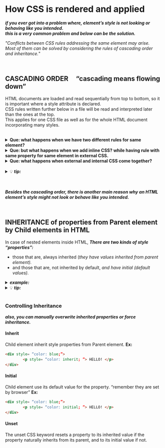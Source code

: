 # How CSS is rendered and applied
***if you ever got into a problem where, element’s style is not looking or behaving like you intended.  
this is a very common problem and below can be the solution.***

_"Conflicts between CSS rules addressing the same element may arise. 
Most of them can be solved by considering the rules of cascading order and inheritance._"

<br/>

## CASCADING ORDER &nbsp;&nbsp;&nbsp; “cascading means flowing down”
HTML documents are loaded and read sequentially from top to bottom, so it is important where a style attribute is declared. 
<br/>CSS rules written further below in a file will be read and interpreted later than the ones at the top. 
<br/>This applies for one CSS file as well as for the whole HTML document incorporating many styles. 

<br/>

<details>
<summary><b>
Que: what happens when we have two different rules for same element?
</b></summary>
<p>
 
**Ans:** the last rule being read will get applied to the element.

<br/> 
</p>
</details>


<details>
<summary><b>
Que: but what happens when we add inline CSS? while having rule with same property for same element in external  CSS.
</b></summary>
<p>
 
**Ans:** in case of external CSS and inline CSS, rules in the CSS file will get ignored. and inline CSS will get applied.
The reason is that the reference to CSS file being in head, firstly external CSS is loaded in the background. Subsequently, the inline CSS is loaded and interpreted together with the HTML file and therefore overwrites the previous rules.

**note:** _if there are two different rules for different properties for same element then both rules are applied, even if they are in different external files and even if one is inline while other is external._
 
<br/>
</p>
</details>


<details>
<summary><b>
Que: what happens when external and internal CSS come together?
</b></summary>
<p>
 
**Ans:** this is easy. It depends on the order in which they are declared. 
when first an external style is referenced and then  the internal style will be applied. 
the last rules being interpreted will result in final style .
 
</p>
</details>

<br/>

<details>
<summary>
💡 <b><em> tip: </em></b>
</summary>
<p>
 
- When using all three variants of CSS (e.g. on big websites) you usually reference the external styles first, then apply an internal CSS to the HTML file (e.g. a subsite), and then sometimes use inline CSS for quick tests.
 
***For this scenario the cascading order would be:	“cascading means flowing down”***
1.	The browsers default is applied first (= the user settings).
2.	Then the external styles are loaded.
3.	Then the internal style is added.
4.	And finally the inline style is applied.
</p>
</details>

<br/>
 
<br/>

***Besides the cascading order, there is another main reason why an HTML element’s style might not look or behave like you intended.***

<br/>

## INHERITANCE of properties from Parent element by Child elements in HTML 
In case of nested elements inside HTML, 
***There are two kinds of style “properties”:*** 
- those that are, always inherited (_they have values inherited from parent element)._ 
- and those that are, not inherited by default, _and have initial (default values)._

<details>
<summary><b><em> example: </em></b></summary>
<p> 

<div align="center">
<img width="850" src="../images/inheritance-css.png" alt="example of inheritance">
</div>
 
**note:** Here, the color property as well as the font-size property are inherited automatically, whereas the border property is not inherited.
</p> 
</details>

<details>
<summary>
 💡 <b><em> tip: </b></em>
</summary>
<p>

In many cases you have to find out yourself what properties are inherited and which not. But as a rule of thumb, most text- and font-related properties are inherited and everything size- and positioning-related is not. 
<br/>You can take a look at <a href="https://www.w3.org/TR/CSS21/propidx.html" title="W3 school"> _this_ </a> slightly outdated list of properties and their inheritance status. 
</p>
</details>

<br/>

### Controlling Inheritance
***also, you can manually overwrite inherited properties or force inheritance.***

#### Inherit
Child element inherit style properties from Parent element.
**Ex:**
```HTML
<div style= “color: blue;”>
        <p style= “color: inherit; ”> HELLO! </p>
</div> 
```

#### Initial
Child element use its default value for the property. “remember they are set by browser”
**Ex:**
```HTML
<div style= “color: blue;”>
        <p style= “color: initial; ”> HELLO! </p>
</div>
```

#### Unset
The unset  CSS keyword resets a property to its inherited value if the property naturally inherits from its parent, and to its initial value if not.





